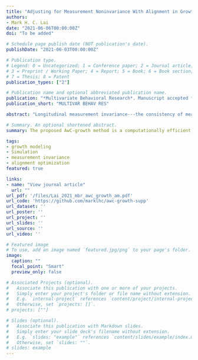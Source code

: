 ```yaml
---
title: "Adjusting for Measurement Noninvariance With Alignment in Growth Modeling"
authors:
- Mark H. C. Lai
date: "2021-06-06T00:00:00Z"
doi: "To be added"

# Schedule page publish date (NOT publication's date).
publishDate: "2021-06-03T00:00:00Z"

# Publication type.
# Legend: 0 = Uncategorized; 1 = Conference paper; 2 = Journal article;
# 3 = Preprint / Working Paper; 4 = Report; 5 = Book; 6 = Book section;
# 7 = Thesis; 8 = Patent
publication_types: ["2"]

# Publication name and optional abbreviated publication name.
publication: "*Multivariate Behavioral Research*. Manuscript accepted for publication"
publication_short: "MULTIVAR BEHAV RES"

abstract: "Longitudinal measurement invariance---the consistency of measurement in data collected over time---is a prerequisite for any meaningful inferences of growth patterns. When one or more items measuring the construct of interest show noninvariant measurement properties over time, it leads to biased parameter estimates and inferences on the growth parameters. In this paper, I extend the recently developed alignment-within-confirmatory factor analysis (AwC) technique to adjust for measurement biases for growth models. The proposed AwC method does not require a priori knowledge of noninvariant items and the iterative searching of noninvariant items in typical longitudinal measurement invariance research. Results of a Monte Carlo simulation study comparing AwC with the partial invariance modeling method show that AwC largely reduces biases in growth parameter estimates and gives good control of Type I error rates, especially when the sample size is at least 1,000. It also outperforms the partial invariance method in conditions when all items are noninvariant. However, all methods give biased growth parameter estimates when the proportion of noninvariant parameters is over 25%. Based on the simulation results, I conclude that AO is a viable alternative to the partial invariance method in growth modeling when it is not clear whether longitudinal measurement invariance holds. The current paper also demonstrates AwC in an example modeling neuroticism over three time points using a public data set, which shows how researchers can compute effect size indices for noninvariance in AwC to assess to what degree invariance holds and whether AwC results are trustworthy."

# Summary. An optional shortened abstract.
summary: The proposed AwC-growth method is a computationally efficient method to adjust for measurement noninvariance to obtain valid growth parameter estimates. 

tags:
- growth modeling
- Simulation
- measurement invariance
- alignment optimization
featured: true

links:
- name: "View journal article"
  url: ""
url_pdf: '/files/Lai_2021_mbr_awc_growth_am.pdf'
url_code: 'https://github.com/marklhc/awc-growth-supp'
url_dataset: ''
url_poster: ''
url_project: ''
url_slides: ''
url_source: ''
url_video: ''

# Featured image
# To use, add an image named `featured.jpg/png` to your page's folder. 
image:
  caption: ""
  focal_point: "Smart"
  preview_only: false

# Associated Projects (optional).
#   Associate this publication with one or more of your projects.
#   Simply enter your project's folder or file name without extension.
#   E.g. `internal-project` references `content/project/internal-project/index.md`.
#   Otherwise, set `projects: []`.
# projects: [""]

# Slides (optional).
#   Associate this publication with Markdown slides.
#   Simply enter your slide deck's filename without extension.
#   E.g. `slides: "example"` references `content/slides/example/index.md`.
#   Otherwise, set `slides: ""`.
# slides: example
---
```


<!--

Supplementary notes can be added here, including [code and math](https://sourcethemes.com/academic/docs/writing-markdown-latex/).

-->
